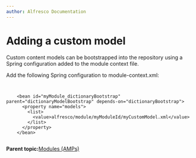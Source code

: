```yaml
---
author: Alfresco Documentation
---
```


# Adding a custom model

Custom content models can be bootstrapped into the repository using a Spring configuration added to the module context file.

Add the following Spring configuration to module-context.xml:

```

  
    <bean id="myModule_dictionaryBootstrap" parent="dictionaryModelBootstrap" depends-on="dictionaryBootstrap">
      <property name="models">
        <list>
          <value>alfresco/module/myModuleId/myCustomModel.xml</value>
        </list>
      </property>
    </bean>
    

```

**Parent topic:**[Modules \(AMPs\)](../concepts/dev-extensions-modules-intro.md)

